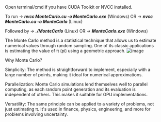 Open terminal/cmd if you have CUDA Toolkit or NVCC installed.

To run 
-> _**nvcc MonteCarlo.cu -o MonteCarlo.exe**_  (Windows)
OR
-> _**nvcc MonteCarlo.cu -o MonteCarlo**_  (Linux)

Followed by
-> _**./MonteCarlo**_ (Linux) 
OR 
-> _**MonteCarlo.exe**_ (Windows)

The Monte Carlo method is a statistical technique that allows us to estimate numerical values through random sampling. One of its classic applications is estimating the value of π (pi) using a geometric approach.
![image](https://github.com/user-attachments/assets/66ce7c37-b860-4093-9233-8040dec1f370)


Why Monte Carlo?

  Simplicity: The method is straightforward to implement, especially with a large number of points, making it ideal for numerical approximations.
  
  Parallelization: Monte Carlo simulations lend themselves well to parallel computing, as each random point generation and its evaluation is independent of others. This makes it suitable for GPU implementations.
  
  Versatility: The same principle can be applied to a variety of problems, not just estimating π. It's used in finance, physics, engineering, and more for problems involving uncertainty.
